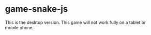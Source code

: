 # game-snake-js

This is the desktop version. This game will not work fully on a tablet or mobile phone.
